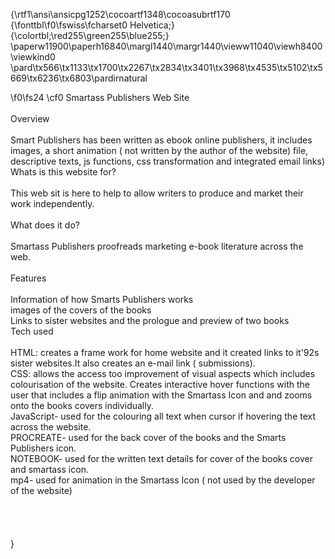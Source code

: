{\rtf1\ansi\ansicpg1252\cocoartf1348\cocoasubrtf170
{\fonttbl\f0\fswiss\fcharset0 Helvetica;}
{\colortbl;\red255\green255\blue255;}
\paperw11900\paperh16840\margl1440\margr1440\vieww11040\viewh8400\viewkind0
\pard\tx566\tx1133\tx1700\tx2267\tx2834\tx3401\tx3968\tx4535\tx5102\tx5669\tx6236\tx6803\pardirnatural

\f0\fs24 \cf0 Smartass Publishers Web Site\
\
Overview\
\
Smart Publishers has been written as ebook online publishers, it includes images, a short animation ( not written by the author of the website) file, descriptive texts, js functions, css transformation and integrated email links)\
Whats is this website for?\
\
This web sit is here to help to allow writers to produce and market their work independently.\
\
What does it do? \
\
Smartass Publishers proofreads marketing e-book literature across the web.\
\
Features\
\
Information of how Smarts Publishers works\
images of the covers of the books\
Links to sister websites and the prologue and  preview of two books\
Tech used\
\
HTML:  creates a frame work  for home website and it created links to it\'92s sister websites.It also creates an e-mail link ( submissions).\
CSS:  allows the access too improvement of visual aspects which includes colourisation of the website. Creates interactive hover functions with the user that includes a flip animation with the Smartass Icon and and zooms onto the books covers individually.\
JavaScript- used for the colouring all text when cursor if hovering the text across the website.\
PROCREATE- used for the back cover of the books and the Smarts Publishers icon.\
NOTEBOOK- used for the written text details for cover of the books cover and smartass icon.\
mp4- used for animation in the Smartass Icon ( not used by the developer of the website)\
\
\
\
\
}